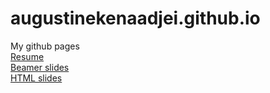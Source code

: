 # augustinekenaadjei.github.io
My github pages <br/>
[Resume](resumeKENA.pdf) <br/>
[Beamer slides](homework.pdf) <br/>
[HTML slides](Slides.html) <br/>


